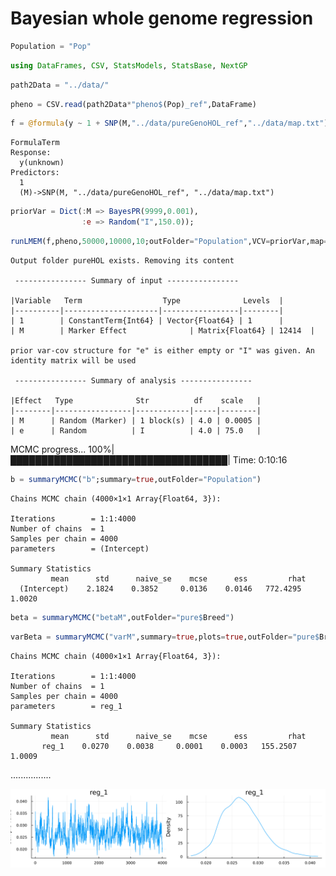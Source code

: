 
# Bayesian whole genome regression


```julia
Population = "Pop"
```

```julia
using DataFrames, CSV, StatsModels, StatsBase, NextGP
```

```julia
path2Data = "../data/"
```

```julia
pheno = CSV.read(path2Data*"pheno$(Pop)_ref",DataFrame)
```


```julia
f = @formula(y ~ 1 + SNP(M,"../data/pureGenoHOL_ref","../data/map.txt"))
```


    FormulaTerm
    Response:
      y(unknown)
    Predictors:
      1
      (M)->SNP(M, "../data/pureGenoHOL_ref", "../data/map.txt")


```julia
priorVar = Dict(:M => BayesPR(9999,0.001),
                :e => Random("I",150.0));
```

```julia
runLMEM(f,pheno,50000,10000,10;outFolder="Population",VCV=priorVar,map=myMap,M)
```

    Output folder pureHOL exists. Removing its content
    
     ---------------- Summary of input ---------------- 
    
    |Variable   Term                  Type              Levels  |
    |----------|---------------------|-----------------|--------|
    | 1        | ConstantTerm{Int64} | Vector{Float64} | 1      |
    | M        | Marker Effect              | Matrix{Float64} | 12414  |
    
    prior var-cov structure for "e" is either empty or "I" was given. An identity matrix will be used
    
     ---------------- Summary of analysis ---------------- 
    
    |Effect   Type              Str          df    scale   |
    |--------|-----------------|------------|-----|--------|
    | M      | Random (Marker) | 1 block(s) | 4.0 | 0.0005 |
    | e      | Random          | I          | 4.0 | 75.0   |


MCMC progress... 100%|███████████████████████████████████| Time: 0:10:16


```julia
b = summaryMCMC("b";summary=true,outFolder="Population")
```


    Chains MCMC chain (4000×1×1 Array{Float64, 3}):
    
    Iterations        = 1:1:4000
    Number of chains  = 1
    Samples per chain = 4000
    parameters        = (Intercept)
    
    Summary Statistics
		     mean      std      naive_se    mcse      ess         rhat    
      (Intercept)    2.1824    0.3852     0.0136    0.0146   772.4295    1.0020
    


```julia
beta = summaryMCMC("betaM",outFolder="pure$Breed")
```

```julia
varBeta = summaryMCMC("varM",summary=true,plots=true,outFolder="pure$Breed")
```


    Chains MCMC chain (4000×1×1 Array{Float64, 3}):
    
    Iterations        = 1:1:4000
    Number of chains  = 1
    Samples per chain = 4000
    parameters        = reg_1
    
    Summary Statistics
   		     mean      std      naive_se    mcse      ess         rhat 
           reg_1    0.0270    0.0038     0.0001    0.0003   155.2507    1.0009

................

![svg](output_14_1.svg)




